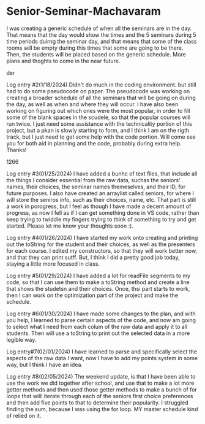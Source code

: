 # Senior-Seminar-Machavaram

I was creating a generic schedule of when all the seminars are in the day. That means that the day would show the times and the 5 seminars during 5 time periods duirng the seminar day, and that means that some of the class rooms will be empty during this times that some are going to be there. Then, the students will be placed based on the generic schedule. More plans and thoghts to come in the near future.

der


Log entry #2(1/18/2024)
Didn't do much in the coding environment. but still had to do some pseudocode on paper. The pseudocode was working on creating a broader schedule of all the seminars that will be going on during the day, as well as when and where they will occur. I have also been working on figuring out which ones were the most popular, in order to fill some of the blank spaces in the scudele, so that the popular courses will run twice. I just need some assistance with the technicality portion of this project, but a pkan is slowly starting to form, and I think I am on the rigth track, but I just need to get some help with the code portion. Will come see you for both aid in planning and the code, probably during extra help. Thanks!

1266


Log entry #3(01/25/2024)
I have added a bunhc of text files, that include all the things I consider essential from the raw data, suchas the seniors' names, their choices, the seminar names themeselves, and their ID, for future purposes. I also have created an arraylist called seniors, for where I will store the seniros info, such as their choices, name, etc. That part is still a work in porogress, but I feel as though I have made a decent amount of progress, as now I fell as if I can get something done in VS code, rather than keep trying to twiddle my fingers trying to think of something to try and get started. Please let me know your thoughts soon :). 

Log entry #4(01/26/2024)
I have started my work onto creating and printing out the toString for the student and their choices, as well as the presenters for each course. I edited my constructors, so that they will work better now, and that they can print sutff. But, I think I did a pretty good job today, staying a little more focused in class. 

Log entry #5(01/29/2024)
I have added a lot for readFile segments to my code, so that I can use them to make a toString method and create a line that shows the studetsn and their choices. Once, thsi part starts to work, then I can work on the optimization part of the project and make the schedule.

Log entry #6(01/30/2024)
I have made some changes to the plan, and with you help, I learned to parse certain aspects of the code, and now am going to select what I need from each colum of the raw data and apply it to all students. Then will use a toString to print out the selected data in a more legible way. 

Log entry#7(02/01/2024)
I have learned to parse and specifically select the aspects of the raw data I want, now I have to add my points system in some way, but I think I have an idea.

Log entry #8(02/05/2024)
The weekend update, is that I have been able to use the work we did together after school, and use that to make a lot more getter methods and then used those getter methods to make a bunch of for loops that willl iterate through each of the seniors first choice preferences and then add five points to that to determine their popularity. I struggled finding the sum, because I was using the for loop. MY master schedule kind of relied on it. 
